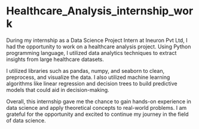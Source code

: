 # Healthcare_Analysis_internship_work

During my internship as a Data Science Project Intern at Ineuron Pvt Ltd, I had the opportunity to work on a healthcare analysis project. Using Python programming language, I utilized data analytics techniques to extract insights from large healthcare datasets.

I utilized libraries such as pandas, numpy, and seaborn to clean, preprocess, and visualize the data. I also utilized machine learning algorithms like linear regression and decision trees to build predictive models that could aid in decision-making.

Overall, this internship gave me the chance to gain hands-on experience in data science and apply theoretical concepts to real-world problems. I am grateful for the opportunity and excited to continue my journey in the field of data science.
